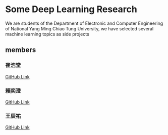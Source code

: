 # Some Deep Learning Research

We are students of the Department of Electronic and Computer Engineering of National Yang Ming Chiao Tung University, we have selected several machine learning topics as side projects

## members

### 崔浩堂
[GitHub Link](https://github.com/henrytsui000)
### 賴奕澄
[GitHub Link](https://github.com/LaiEthanLai)
### 王辰祐
[GitHub Link](https://github.com/SamWang0807)
